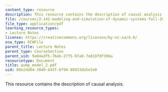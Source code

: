 ```yaml
---
content_type: resource
description: This resource contains the description of causal analysis.
file: /courses/2-141-modeling-and-simulation-of-dynamic-systems-fall-2006/08e2dd043840b43f6f9488d33da5e2e0_pump_model_2.pdf
file_type: application/pdf
learning_resource_types:
- Lecture Notes
license: https://creativecommons.org/licenses/by-nc-sa/4.0/
ocw_type: OCWFile
parent_title: Lecture Notes
parent_type: CourseSection
parent_uid: 9a04adf5-76eb-27f5-97a0-7e810f0f306a
resourcetype: Document
title: pump_model_2.pdf
uid: 08e2dd04-3840-b43f-6f94-88d33da5e2e0
---
```

This resource contains the description of causal analysis.